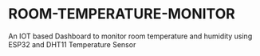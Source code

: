 # ROOM-TEMPERATURE-MONITOR
An IOT based Dashboard to monitor room temperature and humidity using ESP32 and DHT11 Temperature Sensor 
